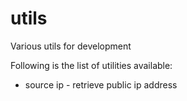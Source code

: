 # utils
Various utils for development

Following is the list of utilities available:
* source ip - retrieve public ip address